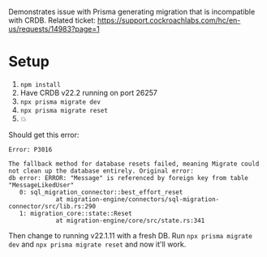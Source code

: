 Demonstrates issue with Prisma generating migration that is incompatible with CRDB. Related ticket: https://support.cockroachlabs.com/hc/en-us/requests/14983?page=1

# Setup

1. `npm install`
1. Have CRDB v22.2 running on port 26257
1. `npx prisma migrate dev`
1. `npx prisma migrate reset`
1. 💥

Should get this error:

```
Error: P3016

The fallback method for database resets failed, meaning Migrate could not clean up the database entirely. Original error:
db error: ERROR: "Message" is referenced by foreign key from table "MessageLikedUser"
   0: sql_migration_connector::best_effort_reset
             at migration-engine/connectors/sql-migration-connector/src/lib.rs:290
   1: migration_core::state::Reset
             at migration-engine/core/src/state.rs:341
```

Then change to running v22.1.11 with a fresh DB. Run `npx prisma migrate dev` and `npx prisma migrate reset` and now it'll work.
